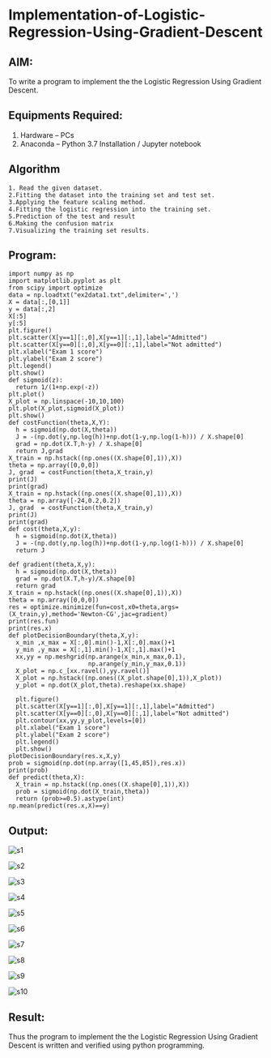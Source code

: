 # Implementation-of-Logistic-Regression-Using-Gradient-Descent

## AIM:
To write a program to implement the the Logistic Regression Using Gradient Descent.

## Equipments Required:
1. Hardware – PCs
2. Anaconda – Python 3.7 Installation / Jupyter notebook

## Algorithm
```
1. Read the given dataset.
2.Fitting the dataset into the training set and test set.
3.Applying the feature scaling method.
4.Fitting the logistic regression into the training set.
5.Prediction of the test and result
6.Making the confusion matrix
7.Visualizing the training set results.
```
## Program:
```
import numpy as np
import matplotlib.pyplot as plt
from scipy import optimize
data = np.loadtxt("ex2data1.txt",delimiter=',')
X = data[:,[0,1]]
y = data[:,2]
X[:5]
y[:5]
plt.figure()
plt.scatter(X[y==1][:,0],X[y==1][:,1],label="Admitted")
plt.scatter(X[y==0][:,0],X[y==0][:,1],label="Not admitted")
plt.xlabel("Exam 1 score")
plt.ylabel("Exam 2 score")
plt.legend()
plt.show()
def sigmoid(z):
  return 1/(1+np.exp(-z))
plt.plot()
X_plot = np.linspace(-10,10,100)
plt.plot(X_plot,sigmoid(X_plot))
plt.show()
def costFunction(theta,X,Y):
  h = sigmoid(np.dot(X,theta))
  J = -(np.dot(y,np.log(h))+np.dot(1-y,np.log(1-h))) / X.shape[0]
  grad = np.dot(X.T,h-y) / X.shape[0]
  return J,grad
X_train = np.hstack((np.ones((X.shape[0],1)),X))
theta = np.array([0,0,0])
J, grad  = costFunction(theta,X_train,y)
print(J)
print(grad)
X_train = np.hstack((np.ones((X.shape[0],1)),X))
theta = np.array([-24,0.2,0.2])
J, grad  = costFunction(theta,X_train,y)
print(J)
print(grad)
def cost(theta,X,y):
  h = sigmoid(np.dot(X,theta))
  J = -(np.dot(y,np.log(h))+np.dot(1-y,np.log(1-h))) / X.shape[0]
  return J

def gradient(theta,X,y):
  h = sigmoid(np.dot(X,theta))
  grad = np.dot(X.T,h-y)/X.shape[0]
  return grad
X_train = np.hstack((np.ones((X.shape[0],1)),X))
theta = np.array([0,0,0])
res = optimize.minimize(fun=cost,x0=theta,args=(X_train,y),method='Newton-CG',jac=gradient)
print(res.fun)
print(res.x)
def plotDecisionBoundary(theta,X,y):
  x_min ,x_max = X[:,0].min()-1,X[:,0].max()+1
  y_min ,y_max = X[:,1].min()-1,X[:,1].max()+1
  xx,yy = np.meshgrid(np.arange(x_min,x_max,0.1),
                      np.arange(y_min,y_max,0.1))
  X_plot = np.c_[xx.ravel(),yy.ravel()]
  X_plot = np.hstack((np.ones((X_plot.shape[0],1)),X_plot))
  y_plot = np.dot(X_plot,theta).reshape(xx.shape)

  plt.figure()
  plt.scatter(X[y==1][:,0],X[y==1][:,1],label="Admitted")
  plt.scatter(X[y==0][:,0],X[y==0][:,1],label="Not admitted")
  plt.contour(xx,yy,y_plot,levels=[0])
  plt.xlabel("Exam 1 score")
  plt.ylabel("Exam 2 score")
  plt.legend()
  plt.show()
plotDecisionBoundary(res.x,X,y)
prob = sigmoid(np.dot(np.array([1,45,85]),res.x))
print(prob)
def predict(theta,X):
  X_train = np.hstack((np.ones((X.shape[0],1)),X))
  prob = sigmoid(np.dot(X_train,theta))
  return (prob>=0.5).astype(int)
np.mean(predict(res.x,X)==y)

```

## Output:
![s1](https://github.com/swetha23013979/-Implementation-of-Logistic-Regression-Using-Gradient-Descent/assets/153823422/a1aa857b-667d-47d0-a203-3af2f90c23a3)

![s2](https://github.com/swetha23013979/-Implementation-of-Logistic-Regression-Using-Gradient-Descent/assets/153823422/ef3be58b-041d-440a-acbb-92a1f1d11fc8)

![s3](https://github.com/swetha23013979/-Implementation-of-Logistic-Regression-Using-Gradient-Descent/assets/153823422/607a1bf4-7ae5-4c83-ae99-6609d2bbaf57)

![s4](https://github.com/swetha23013979/-Implementation-of-Logistic-Regression-Using-Gradient-Descent/assets/153823422/a2c30a12-c451-4543-8d08-f00429724e71)

![s5](https://github.com/swetha23013979/-Implementation-of-Logistic-Regression-Using-Gradient-Descent/assets/153823422/1698f8e1-0eeb-4af0-8130-e5f4dcfadcac)

![s6](https://github.com/swetha23013979/-Implementation-of-Logistic-Regression-Using-Gradient-Descent/assets/153823422/b4fa7365-79bc-4dfb-bca7-a63e3fa99803)

![s7](https://github.com/swetha23013979/-Implementation-of-Logistic-Regression-Using-Gradient-Descent/assets/153823422/c1c0ea8a-e6eb-43d0-a5ef-7e691185af93)

![s8](https://github.com/swetha23013979/-Implementation-of-Logistic-Regression-Using-Gradient-Descent/assets/153823422/7ddd432c-7bca-4f11-becc-3a5a4270c9f3)

![s9](https://github.com/swetha23013979/-Implementation-of-Logistic-Regression-Using-Gradient-Descent/assets/153823422/42e4e669-4c4f-4fcd-8e9b-2a3e1efaed32)

![s10](https://github.com/swetha23013979/-Implementation-of-Logistic-Regression-Using-Gradient-Descent/assets/153823422/844e0cb2-bf68-46de-92a1-d33c1e22538a)


## Result:
Thus the program to implement the the Logistic Regression Using Gradient Descent is written and verified using python programming.

